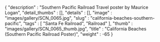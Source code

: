 {
  "description" : "Southern Pacific Railroad Travel poster by Maurice Logan",
  "detail_thumbs" : [],
  "details" : [],
  "image" : "images/gallery/SCN_0065.jpg",
  "slug" : "california-beaches-southern-pacific",
  "tags" : [
              "Santa Fe Railroad",
              "Railroad"
            ],
  "thumb" : "images/gallery/SCN_0065_thumb.jpg",
  "title" : "California Beaches (Southern Pacific Railroad Poster)",
  "weight" : -65
}
